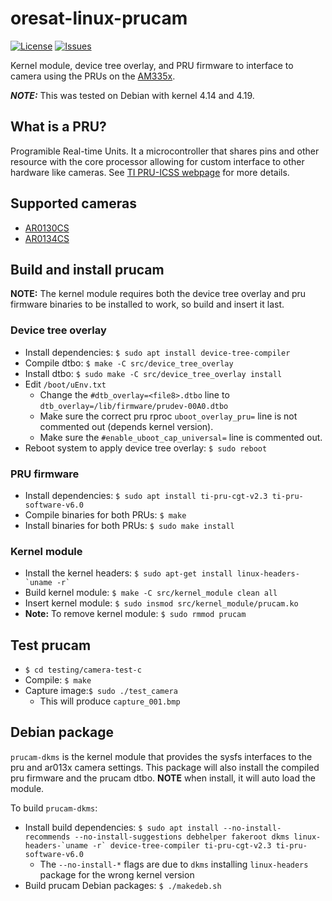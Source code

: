 # oresat-linux-prucam

[![License](https://img.shields.io/github/license/oresat/oresat-linux-prucam)](./LICENSE)
[![Issues](https://img.shields.io/github/issues/oresat/oresat-linux-prucam)](https://github.com/oresat/oresat-linux-prucam/issues)

Kernel module, device tree overlay, and PRU firmware to interface to camera
using the PRUs on the [AM335x].

_**NOTE:**_ This was tested on Debian with kernel 4.14 and 4.19.

## What is a PRU?

Programible Real-time Units. It a microcontroller that shares pins and other
resource with the core processor allowing for custom interface to other hardware
like cameras. See [TI PRU-ICSS webpage] for more details.

## Supported cameras

- [AR0130CS](https://www.onsemi.com/pub/Collateral/AR0130CS-D.PDF)
- [AR0134CS](https://www.onsemi.com/pub/Collateral/AR0134CS-D.PDF)

## Build and install prucam

**NOTE:** The kernel module requires both the device tree overlay and pru
firmware binaries to be installed to work, so build and insert it last.

### Device tree overlay

- Install dependencies: `$ sudo apt install device-tree-compiler`
- Compile dtbo: `$ make -C src/device_tree_overlay`
- Install dtbo: `$ sudo make -C src/device_tree_overlay install`
- Edit `/boot/uEnv.txt`
  - Change the `#dtb_overlay=<file8>.dtbo` line to `dtb_overlay=/lib/firmware/prudev-00A0.dtbo`
  - Make sure the correct pru rproc `uboot_overlay_pru=` line is not commented
  out (depends kernel version).
  - Make sure the `#enable_uboot_cap_universal=` line is commented out.
- Reboot system to apply device tree overlay: `$ sudo reboot`

### PRU firmware

- Install dependencies: `$ sudo apt install ti-pru-cgt-v2.3 ti-pru-software-v6.0`
- Compile binaries for both PRUs: `$ make`
- Install binaries for both PRUs: `$ sudo make install`

### Kernel module

- Install the kernel headers: ``$ sudo apt-get install linux-headers-`uname -r` ``
- Build kernel module: `$ make -C src/kernel_module clean all`
- Insert kernel module: `$ sudo insmod src/kernel_module/prucam.ko`
- **Note:** To remove kernel module: `$ sudo rmmod prucam`

## Test prucam

- `$ cd testing/camera-test-c`
- Compile: `$ make`
- Capture image:`$ sudo ./test_camera`
  - This will produce `capture_001.bmp`

## Debian package

`prucam-dkms` is the kernel module that provides the sysfs interfaces to the
pru and ar013x camera settings. This package will also install the compiled pru
firmware and the prucam dtbo. **NOTE** when install, it will auto load the module.

To build `prucam-dkms`:

- Install build dependencies: ``$ sudo apt install --no-install-recommends
  --no-install-suggestions debhelper fakeroot dkms linux-headers-`uname -r`
  device-tree-compiler ti-pru-cgt-v2.3 ti-pru-software-v6.0``
  - The `--no-install-*` flags are due to `dkms` installing `linux-headers`
    package for the wrong kernel version
- Build prucam Debian packages: `$ ./makedeb.sh`

[TI PRU-ICSS webpage]:https://processors.wiki.ti.com/index.php/PRU-ICSS
[AM335x]:https://www.ti.com/processors/sitara-arm/am335x-cortex-a8/overview.html
